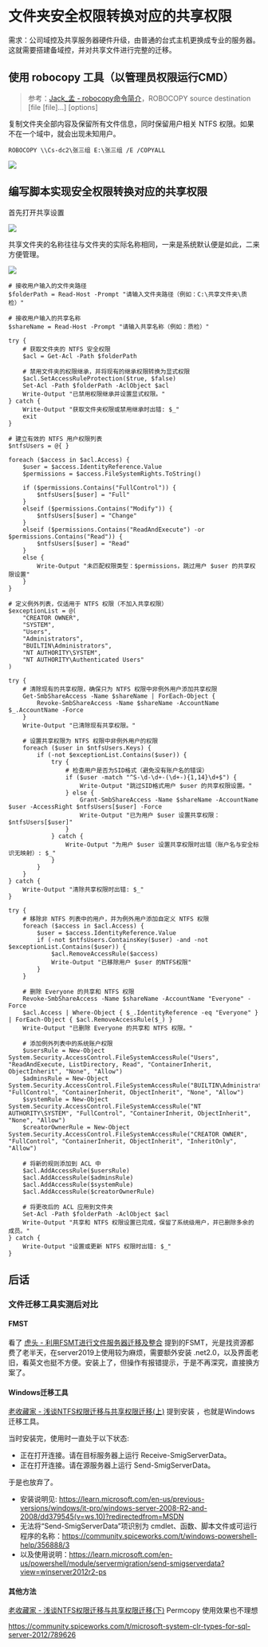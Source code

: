 # 文件夹安全权限转换对应的共享权限

需求：公司域控及共享服务器硬件升级，由普通的台式主机更换成专业的服务器。这就需要搭建备域控，并对共享文件进行完整的迁移。

## 使用 robocopy 工具（以管理员权限运行CMD）

> 参考：[Jack_孟 - robocopy命令简介](https://www.cnblogs.com/mq0036/p/15918926.html)，ROBOCOPY source destination [file [file]...] [options]

复制文件夹全部内容及保留所有文件信息，同时保留用户相关 NTFS 权限。如果不在一个域中，就会出现未知用户。

```
ROBOCOPY \\Cs-dc2\张三组 E:\张三组 /E /COPYALL
```

![ ](https://cdn.sa.net/2024/11/11/KMwyIlrDuABVW32.png)


## 编写脚本实现安全权限转换对应的共享权限

首先打开共享设置

![ ](https://cdn.sa.net/2024/11/11/iRQySKOZkvMfXY6.png)

共享文件夹的名称往往与文件夹的实际名称相同，一来是系统默认便是如此，二来方便管理。

![ ](https://cdn.sa.net/2024/11/11/eFQU9aq7ZlgtJk3.png)


```
# 接收用户输入的文件夹路径
$folderPath = Read-Host -Prompt "请输入文件夹路径（例如：C:\共享文件夹\质检）"

# 接收用户输入的共享名称
$shareName = Read-Host -Prompt "请输入共享名称（例如：质检）"

try {
    # 获取文件夹的 NTFS 安全权限
    $acl = Get-Acl -Path $folderPath

    # 禁用文件夹的权限继承，并将现有的继承权限转换为显式权限
    $acl.SetAccessRuleProtection($true, $false)
    Set-Acl -Path $folderPath -AclObject $acl
    Write-Output "已禁用权限继承并设置显式权限。"
} catch {
    Write-Output "获取文件夹权限或禁用继承时出错: $_"
    exit
}

# 建立有效的 NTFS 用户权限列表
$ntfsUsers = @{ }

foreach ($access in $acl.Access) {
    $user = $access.IdentityReference.Value
    $permissions = $access.FileSystemRights.ToString()

    if ($permissions.Contains("FullControl")) {
        $ntfsUsers[$user] = "Full"
    }
    elseif ($permissions.Contains("Modify")) {
        $ntfsUsers[$user] = "Change"
    }
    elseif ($permissions.Contains("ReadAndExecute") -or $permissions.Contains("Read")) {
        $ntfsUsers[$user] = "Read"
    }
    else {
        Write-Output "未匹配权限类型：$permissions，跳过用户 $user 的共享权限设置"
    }
}

# 定义例外列表，仅适用于 NTFS 权限（不加入共享权限）
$exceptionList = @(
    "CREATOR OWNER", 
    "SYSTEM", 
    "Users", 
    "Administrators", 
    "BUILTIN\Administrators", 
    "NT AUTHORITY\SYSTEM", 
    "NT AUTHORITY\Authenticated Users"
)

try {
    # 清除现有的共享权限，确保只为 NTFS 权限中非例外用户添加共享权限
    Get-SmbShareAccess -Name $shareName | ForEach-Object {
        Revoke-SmbShareAccess -Name $shareName -AccountName $_.AccountName -Force
    }
    Write-Output "已清除现有共享权限。"

    # 设置共享权限为 NTFS 权限中非例外用户的权限
    foreach ($user in $ntfsUsers.Keys) {
        if (-not $exceptionList.Contains($user)) {
            try {
                # 检查用户是否为SID格式（避免没有账户名的错误）
                if ($user -match "^S-\d-\d+-(\d+-){1,14}\d+$") {
                    Write-Output "跳过SID格式用户 $user 的共享权限设置。"
                } else {
                    Grant-SmbShareAccess -Name $shareName -AccountName $user -AccessRight $ntfsUsers[$user] -Force
                    Write-Output "已为用户 $user 设置共享权限：$ntfsUsers[$user]"
                }
            } catch {
                Write-Output "为用户 $user 设置共享权限时出错（账户名与安全标识无映射）: $_"
            }
        }
    }
} catch {
    Write-Output "清除共享权限时出错: $_"
}

try {
    # 移除非 NTFS 列表中的用户，并为例外用户添加自定义 NTFS 权限
    foreach ($access in $acl.Access) {
        $user = $access.IdentityReference.Value
        if (-not $ntfsUsers.ContainsKey($user) -and -not $exceptionList.Contains($user)) {
            $acl.RemoveAccessRule($access)
            Write-Output "已移除用户 $user 的NTFS权限"
        }
    }

    # 删除 Everyone 的共享和 NTFS 权限
    Revoke-SmbShareAccess -Name $shareName -AccountName "Everyone" -Force
    $acl.Access | Where-Object { $_.IdentityReference -eq "Everyone" } | ForEach-Object { $acl.RemoveAccessRule($_) }
    Write-Output "已删除 Everyone 的共享和 NTFS 权限。"

    # 添加例外列表中的系统账户权限
    $usersRule = New-Object System.Security.AccessControl.FileSystemAccessRule("Users", "ReadAndExecute, ListDirectory, Read", "ContainerInherit, ObjectInherit", "None", "Allow")
    $adminsRule = New-Object System.Security.AccessControl.FileSystemAccessRule("BUILTIN\Administrators", "FullControl", "ContainerInherit, ObjectInherit", "None", "Allow")
    $systemRule = New-Object System.Security.AccessControl.FileSystemAccessRule("NT AUTHORITY\SYSTEM", "FullControl", "ContainerInherit, ObjectInherit", "None", "Allow")
    $creatorOwnerRule = New-Object System.Security.AccessControl.FileSystemAccessRule("CREATOR OWNER", "FullControl", "ContainerInherit, ObjectInherit", "InheritOnly", "Allow")

    # 将新的规则添加到 ACL 中
    $acl.AddAccessRule($usersRule)
    $acl.AddAccessRule($adminsRule)
    $acl.AddAccessRule($systemRule)
    $acl.AddAccessRule($creatorOwnerRule)

    # 将更改后的 ACL 应用到文件夹
    Set-Acl -Path $folderPath -AclObject $acl
    Write-Output "共享和 NTFS 权限设置已完成，保留了系统级用户，并已删除多余的成员。"
} catch {
    Write-Output "设置或更新 NTFS 权限时出错: $_"
}

```

## 后话

### 文件迁移工具实测后对比

#### FMST

看了 [虎头 - 利用FSMT进行文件服务器迁移及整合](https://blog.51cto.com/88asd/775490) 提到的FSMT，光是找资源都费了老半天，在server2019上使用较为麻烦，需要额外安装 .net2.0，以及界面老旧，看英文也挺不方便。安装上了，但操作有报错提示，于是不再深究，直接换方案了。

#### Windows迁移工具

[老收藏家 - 浅谈NTFS权限迁移与共享权限迁移(上)](https://blog.51cto.com/wzde2012/1873754) 提到安装 ，也就是Windows迁移工具。

当时安装完，使用时一直处于以下状态: 

* 正在打开连接。请在目标服务器上运行 Receive-SmigServerData。
* 正在打开连接。请在源服务器上运行 Send-SmigServerData。


于是也放弃了。


* 安装说明见: https://learn.microsoft.com/en-us/previous-versions/windows/it-pro/windows-server-2008-R2-and-2008/dd379545(v=ws.10)?redirectedfrom=MSDN
* 无法将“Send-SmigServerData”项识别为 cmdlet、函数、脚本文件或可运行程序的名称：https://community.spiceworks.com/t/windows-powershell-help/356888/3
* 以及使用说明：https://learn.microsoft.com/en-us/powershell/module/servermigration/send-smigserverdata?view=winserver2012r2-ps


#### 其他方法


[老收藏家 - 浅谈NTFS权限迁移与共享权限迁移(下)](https://blog.51cto.com/wzde2012/1874132) Permcopy 使用效果也不理想

 

 https://community.spiceworks.com/t/microsoft-system-clr-types-for-sql-server-2012/789626